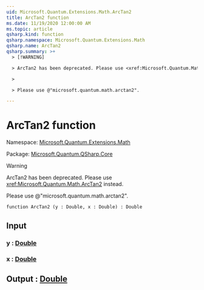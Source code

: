 ```yaml
---
uid: Microsoft.Quantum.Extensions.Math.ArcTan2
title: ArcTan2 function
ms.date: 11/19/2020 12:00:00 AM
ms.topic: article
qsharp.kind: function
qsharp.namespace: Microsoft.Quantum.Extensions.Math
qsharp.name: ArcTan2
qsharp.summary: >+
  > [!WARNING]

  > ArcTan2 has been deprecated. Please use <xref:Microsoft.Quantum.Math.ArcTan2> instead.

  >

  > Please use @"microsoft.quantum.math.arctan2".

---
```


# ArcTan2 function

Namespace: [Microsoft.Quantum.Extensions.Math](xref:Microsoft.Quantum.Extensions.Math)

Package: [Microsoft.Quantum.QSharp.Core](https://nuget.org/packages/Microsoft.Quantum.QSharp.Core)


> [!WARNING]
> ArcTan2 has been deprecated. Please use <xref:Microsoft.Quantum.Math.ArcTan2> instead.
>
> Please use @"microsoft.quantum.math.arctan2".



```qsharp
function ArcTan2 (y : Double, x : Double) : Double
```


## Input

### y : [Double](xref:microsoft.quantum.lang-ref.double)




### x : [Double](xref:microsoft.quantum.lang-ref.double)





## Output : [Double](xref:microsoft.quantum.lang-ref.double)

